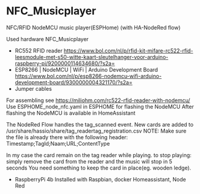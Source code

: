 # NFC_Musicplayer
NFC/RFID NodeMCU music player(ESPHome) (with HA-NodeRed flow)

Used hardware
NFC_Musicplayer
- RC552 RFID reader
  https://www.bol.com/nl/p/rfid-kit-mifare-rc522-rfid-leesmodule-met-s50-witte-kaart-sleutelhanger-voor-arduino-raspberry-pi/9200000114634680/?s2a=
- ESP8266 | NodeMCU | WiFi | Arduino Development Board
  https://www.bol.com/nl/p/esp8266-nodemcu-wifi-arduino-development-board/9300000004321170/?s2a=
- Jumper cables


For assembling see https://miliohm.com/rc522-rfid-reader-with-nodemcu/
Use ESPHOME_node_nfc.yaml in ESPHOME for flashing the NodeMCU
After flashing the NodeMCU is available in HomeAssistant

The NodeRed Flow handles the tag_scanned event.
New cards are added to /usr/share/hassio/share/tag_readertag_registration.csv
NOTE:
  Make sure the file is already there with the following header:
  Timestamp;TagId;Naam;URL;ContentType

In my case the card remain on the tag reader while playing. 
to stop playing: simply remove the card from the reader and the music will stop in 5 seconds
You need something to keep the card in place(eg. wooden ledge).


- RaspberryPi 4b 
Installed with Raspbian, docker Homeassistant, Node Red




